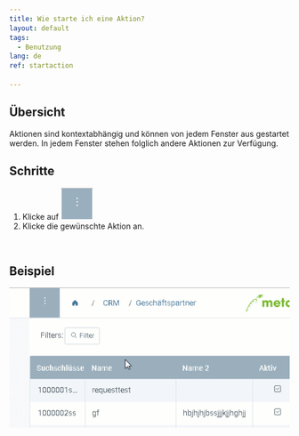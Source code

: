 ```yaml
---
title: Wie starte ich eine Aktion?
layout: default
tags:
  - Benutzung
lang: de
ref: startaction

---
```

## Übersicht
Aktionen sind kontextabhängig und können von jedem Fenster aus gestartet werden. In jedem Fenster stehen folglich andere Aktionen zur Verfügung.

## Schritte

1. Klicke auf ![](assets/Neuen_Datensatz_Webui-4273e.png)
1. Klicke die gewünschte Aktion an.
<br>

## Beispiel

![](assets/AktionStarten.gif)
